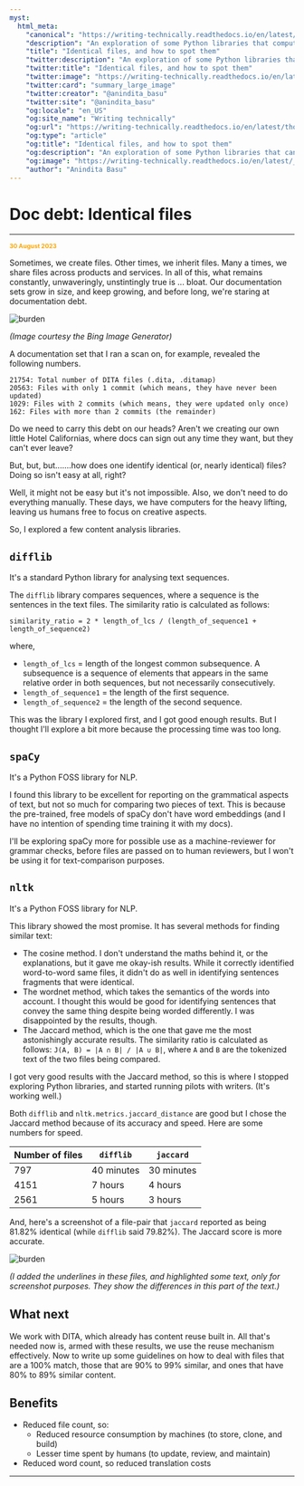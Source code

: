 ```yaml
---
myst:
  html_meta:
    "canonical": "https://writing-technically.readthedocs.io/en/latest/thoughts-content-similarity.html"
    "description": "An exploration of some Python libraries that compute a similarity score for all files in a given directory"
    "title": "Identical files, and how to spot them"
    "twitter:description": "An exploration of some Python libraries that can help compute a similarity score for files in a given repository"
    "twitter:title": "Identical files, and how to spot them"
    "twitter:image": "https://writing-technically.readthedocs.io/en/latest/_static/burden.png"
    "twitter:card": "summary_large_image"
    "twitter:creator": "@anindita_basu"
    "twitter:site": "@anindita_basu"
    "og:locale": "en_US"
    "og:site_name": "Writing technically"
    "og:url": "https://writing-technically.readthedocs.io/en/latest/thoughts-content-similarity.html"
    "og:type": "article"
    "og:title": "Identical files, and how to spot them"
    "og:description": "An exploration of some Python libraries that can help compute a similarity score for files in a given repository"
    "og:image": "https://writing-technically.readthedocs.io/en/latest/_static/burden.png"
    "author": "Anindita Basu"
---
```


# Doc debt: Identical files

<hr/>
<p style="font-weight:bold;font-size:75%;color:orange">30 August 2023</p>

Sometimes, we create files. Other times, we inherit files. Many a times, we share files across products and services. In all of this, what remains constantly, unwaveringly, unstintingly true is ... bloat. Our documentation sets grow in size, and keep growing, and before long, we're staring at documentation debt.

![burden](/images/burden.png)

*(Image courtesy the Bing Image Generator)*

A documentation set that I ran a scan on, for example, revealed the following numbers.

```
21754: Total number of DITA files (.dita, .ditamap)
20563: Files with only 1 commit (which means, they have never been updated)
1029: Files with 2 commits (which means, they were updated only once)
162: Files with more than 2 commits (the remainder)
```

Do we need to carry this debt on our heads? Aren't we creating our own little Hotel Californias, where docs can sign out any time they want, but they can't ever leave?

But, but, but.......how does one identify identical (or, nearly identical) files? Doing so isn't easy at all, right?

Well, it might not be easy but it's not impossible. Also, we don't need to do everything manually. These days, we have computers for the heavy lifting, leaving us humans free to focus on creative aspects.

So, I explored a few content analysis libraries.

## `difflib`

It's a standard Python library for analysing text sequences.

The `difflib` library compares sequences, where a sequence is the sentences in the text files. The similarity ratio is calculated as follows:

 `similarity_ratio = 2 * length_of_lcs / (length_of_sequence1 + length_of_sequence2)`

where,

-  `length_of_lcs` = length of the longest common subsequence. A subsequence is a sequence of elements that appears in the same relative order in both sequences, but not necessarily consecutively.
-  `length_of_sequence1` = the length of the first sequence.
-  `length_of_sequence2` = the length of the second sequence.

This was the library I explored first, and I got good enough results. But I thought I'll explore a bit more because the processing time was too long. 

## `spaCy`

It's a Python FOSS library for NLP.

I found this library to be excellent for reporting on the grammatical aspects of text, but not so much for comparing two pieces of text. This is because the pre-trained, free models of spaCy don't have word embeddings (and I have no intention of spending time training it with my docs).

I'll be exploring spaCy more for possible use as a machine-reviewer for grammar checks, before files are passed on to human reviewers, but I won't be using it for text-comparison purposes.

## `nltk`

It's a Python FOSS library for NLP.

This library showed the most promise. It has several methods for finding similar text:

-  The cosine method. I don't understand the maths behind it, or the explanations, but it gave me okay-ish results. While it correctly identified word-to-word same files, it didn't do as well in identifying sentences fragments that were identical.
-  The wordnet method, which takes the semantics of the words into account. I thought this would be good for identifying sentences that convey the same thing despite being worded differently. I was disappointed by the results, though.
-  The Jaccard method, which is the one that gave me the most astonishingly accurate results. The similarity ratio is calculated as follows: `J(A, B) = |A ∩ B| / |A ∪ B|`, where `A` and `B` are the tokenized text of the two files being compared.

I got very good results with the Jaccard method, so this is where I stopped exploring Python libraries, and started running pilots with writers. (It's working well.) 

Both `difflib` and `nltk.metrics.jaccard_distance` are good but I chose the Jaccard method because of its accuracy and speed. Here are some numbers for speed.

| Number of files | `difflib` |	`jaccard` |
|---|---|---|
| 797 | 40 minutes | 30 minutes |
| 4151 | 7 hours | 4 hours |
| 2561 | 5 hours | 3 hours |

And, here's a screenshot of a file-pair that `jaccard` reported as being 81.82% identical (while `difflib` said 79.82%). The Jaccard score is more accurate.  

![burden](/images/almost_identical_2.png)

*(I added the underlines in these files, and highlighted some text, only for screenshot purposes. They show the differences in this part of the text.)*

## What next

We work with DITA, which already has content reuse built in. All that's needed now is, armed with these results, we use the reuse mechanism effectively. Now to write up some guidelines on how to deal with files that are a 100% match, those that are 90% to 99% similar, and ones that have 80% to 89% similar content.

## Benefits

-  Reduced file count, so: 
    -  Reduced resource consumption by machines (to store, clone, and build)
	-  Lesser time spent by humans (to update, review, and maintain)
-  Reduced word count, so reduced translation costs

<hr/>
